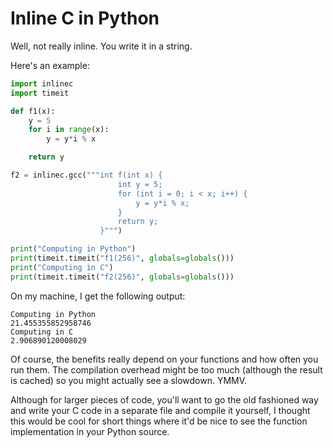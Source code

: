 # Inline C in Python

Well, not really inline. You write it in a string.

Here's an example:

```python
import inlinec
import timeit

def f1(x):
    y = 5
    for i in range(x):
        y = y*i % x

    return y

f2 = inlinec.gcc("""int f(int x) {
                        int y = 5;
                        for (int i = 0; i < x; i++) {
                            y = y*i % x;
                        }
                        return y;
                    }""")

print("Computing in Python")
print(timeit.timeit("f1(256)", globals=globals()))
print("Computing in C")
print(timeit.timeit("f2(256)", globals=globals()))
```

On my machine, I get the following output:

    Computing in Python
    21.455355852958746
    Computing in C
    2.906890120008029

Of course, the benefits really depend on your functions and how often you run
them. The compilation overhead might be too much (although the result is cached)
so you might actually see a slowdown. YMMV.

Although for larger pieces of code, you'll want to go the old fashioned way and
write your C code in a separate file and compile it yourself, I thought this
would be cool for short things where it'd be nice to see the function
implementation in your Python source.

